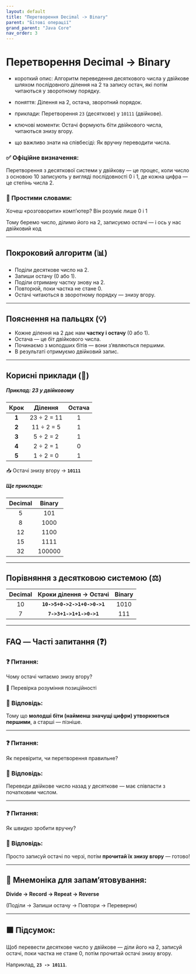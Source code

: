 ```yaml
---
layout: default
title: "Перетворення Decimal -> Binary"
parent: "Бітові операції"
grand_parent: "Java Core"
nav_order: 3
---
```


# Перетворення Decimal -> Binary

* короткий опис: Алгоритм переведення десяткового числа у двійкове шляхом послідовного ділення на 2 та запису остач, які потім читаються у зворотному порядку.

* поняття: Ділення на 2, остача, зворотний порядок.

* приклади: Перетворення `23` (десяткове) у `10111` (двійкове).

* ключові моменти: Остачі формують біти двійкового числа, читаються знизу вгору.

* що важливо знати на співбесіді: Як вручну переводити числа.

### **✅ Офіційне визначення:**

Перетворення з десяткової системи у двійкову — це процес, коли число з основою 10 записують у вигляді послідовності 0 і 1, де кожна цифра — це степінь числа 2\.

### **🧠 Простими словами:**

Хочеш «розговорити» комп’ютер? Він розуміє лише 0 і 1

Тому беремо число, ділимо його на 2, записуємо остачі — і ось у нас двійковий код

---

## **Покроковий алгоритм (📊)**

* Поділи десяткове число на 2\.
* Запиши остачу (0 або 1).
* Поділи отриману частку знову на 2\.
* Повторюй, поки частка не стане 0\.
* Остачі читаються в зворотному порядку — знизу вгору.

---

## **Пояснення на пальцях (💡)**

* Кожне ділення на 2 дає нам **частку і остачу** (0 або 1).
* Остача — це біт двійкового числа.
* Починаємо з молодших бітів — вони з’являються першими.
* В результаті отримуємо двійковий запис.

---

## **Корисні приклади (🧪)**

##### **Приклад: 23 у двійковому**

| Крок | Ділення | Остача |
| :---: | :---: | :---: |
| **1** | 23 ÷ 2 \= 11 | 1 |
| **2** | 11 ÷ 2 \= 5 | 1 |
| **3** | 5 ÷ 2 \= 2 | 1 |
| **4** | 2 ÷ 2 \= 1 | 0 |
| **5** | 1 ÷ 2 \= 0 | 1 |

📥 Остачі знизу вгору -> **`10111`**

##### **Ще приклади:**

| Decimal | Binary |
| :---: | :---: |
| 5 | 101 |
| 8 | 1000 |
| 12 | 1100 |
| 15 | 1111 |
| 32 | 100000 |

---

## **Порівняння з десятковою системою (⚖️)**

| Decimal | Кроки ділення -> Остачі | Binary |
| :---: | :---: | :---: |
| 10 | **`10->5+0->2->1+0->0->1`** | 1010 |
| 7 | **`7->3+1->1+1->0->1`** | 111 |

---

## **FAQ — Часті запитання (❓)**

### **❓ Питання:**

 Чому остачі читаємо знизу вгору?

📌 Перевірка розуміння позиційності  

### **💬 Відповідь:**

 Тому що **молодші біти (найменш значущі цифри) утворюються першими**, а старші — пізніше.

---

### **❓ Питання:**

 Як перевірити, чи перетворення правильне?

### **💬 Відповідь:**

 Переведи двійкове число назад у десяткове — має співпасти з початковим числом.

---

### **❓ Питання:**

 Як швидко зробити вручну?

### **💬 Відповідь:**

 Просто записуй остачі по черзі, потім **прочитай їх знизу вгору** — готово\!

---

## **🧠 Мнемоніка для запам’ятовування:**

**Divide -> Record -> Repeat -> Reverse**

(Поділи -> Запиши остачу -> Повтори -> Переверни)

---

## **🟩 Підсумок:**

Щоб перевести десяткове число у двійкове — діли його на 2, записуй остачі, поки частка не стане 0, потім прочитай остачі знизу вгору.

Наприклад, **`23 -> 10111`**.
